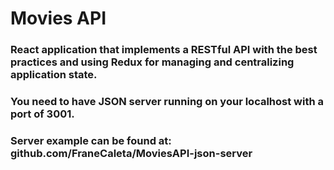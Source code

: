 # Movies API

### React application that implements a RESTful API with the best practices and using Redux for managing and centralizing application state.

### You need to have JSON server running on your localhost with a port of 3001.
### Server example can be found at: github.com/FraneCaleta/MoviesAPI-json-server